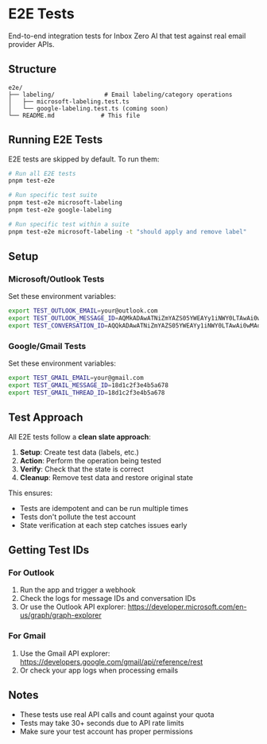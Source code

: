 # E2E Tests

End-to-end integration tests for Inbox Zero AI that test against real email provider APIs.

## Structure

```
e2e/
├── labeling/              # Email labeling/category operations
│   ├── microsoft-labeling.test.ts
│   └── google-labeling.test.ts (coming soon)
└── README.md             # This file
```

## Running E2E Tests

E2E tests are skipped by default. To run them:

```bash
# Run all E2E tests
pnpm test-e2e

# Run specific test suite
pnpm test-e2e microsoft-labeling
pnpm test-e2e google-labeling

# Run specific test within a suite
pnpm test-e2e microsoft-labeling -t "should apply and remove label"
```

## Setup

### Microsoft/Outlook Tests

Set these environment variables:

```bash
export TEST_OUTLOOK_EMAIL=your@outlook.com
export TEST_OUTLOOK_MESSAGE_ID=AQMkADAwATNiZmYAZS05YWEAYy1iNWY0LTAwAi0wMAoARgAAA...
export TEST_CONVERSATION_ID=AQQkADAwATNiZmYAZS05YWEAYy1iNWY0LTAwAi0wMAoAEABuo...
```

### Google/Gmail Tests

Set these environment variables:

```bash
export TEST_GMAIL_EMAIL=your@gmail.com
export TEST_GMAIL_MESSAGE_ID=18d1c2f3e4b5a678
export TEST_GMAIL_THREAD_ID=18d1c2f3e4b5a678
```

## Test Approach

All E2E tests follow a **clean slate approach**:

1. **Setup**: Create test data (labels, etc.)
2. **Action**: Perform the operation being tested
3. **Verify**: Check that the state is correct
4. **Cleanup**: Remove test data and restore original state

This ensures:
- Tests are idempotent and can be run multiple times
- Tests don't pollute the test account
- State verification at each step catches issues early

## Getting Test IDs

### For Outlook

1. Run the app and trigger a webhook
2. Check the logs for message IDs and conversation IDs
3. Or use the Outlook API explorer: https://developer.microsoft.com/en-us/graph/graph-explorer

### For Gmail

1. Use the Gmail API explorer: https://developers.google.com/gmail/api/reference/rest
2. Or check your app logs when processing emails

## Notes

- These tests use real API calls and count against your quota
- Tests may take 30+ seconds due to API rate limits
- Make sure your test account has proper permissions

